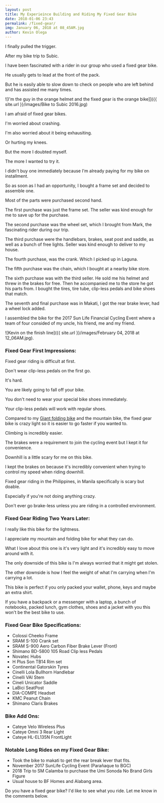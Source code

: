 ```yaml
--- 
layout: post 
title: My Experieince Building and Riding My Fixed Gear Bike
date: 2018-01-06 23:43
permalink: /fixed-gear/ 
img: January 06, 2018 at 08_45AM.jpg
author: Kevin Olega 
--- 
```

I finally pulled the trigger.

After my bike trip to Subic.

I have been fascinated with a rider in our group who used a fixed gear bike.

He usually gets to lead at the front of the pack.

But he is easily able to slow down to check on people who are left behind and has assisted me many times.

![I'm the guy in the orange helmet and the fixed gear is the orange bike]]({{ site.url }}/images/Bike to Subic 2016.jpg)

I am afraid of fixed gear bikes.

I'm worried about crashing.

I'm also worried about it being exhausiting.

Or hurting my knees.

But the more I doubted myself.

The more I wanted to try it.

I didn't buy one immediately because I'm already paying for my bike on installment.

So as soon as I had an opportunity, I bought a frame set and decided to assemble one.

Most of the parts were purchased second hand.

The first purchase was just the frame set. The seller was kind enough for me to save up for the purchase.

The second purchase was the wheel set, which I brought from Mark, the fascinating rider during our trip.

The third purchase were the handlebars, brakes, seat post and saddle, as well as a bunch of free lights. Seller was kind enough to deliver to my house.

The fourth purchase, was the crank. Which I picked up in Laguna.

The fifth purchase was the chain, which I bought at a nearby bike store.

The sixth purchase was with the third seller. He sold me his helmet and threw in the brakes for free. Then he accompanied me to the store he got his parts from. I bought the tires, tire tube, clip-less pedals and bike shoes that match.

The seventh and final purchase was in Makati, I got the rear brake lever, had a wheel lock added.

I assembled the bike for the 2017 Sun Life Financial Cycling Event where a team of four consided of my uncle, his friend, me and my friend.

![Kevin on the finish line]({{ site.url }}/images/February 04, 2018 at 12_06AM.jpg).

### Fixed Gear First Impressions:

Fixed gear riding is difficult at first.

Don't wear clip-less pedals on the first go.

It's hard.

You are likely going to fall off your bike.

You don't need to wear your special bike shoes immediately.

Your clip-less pedals will work with regular shoes.

Compared to my [Giant folding bike](https://philippineislandliving.com/giant-fd806-folding-bike-review/) and the mountain bike, the fixed gear bike is crazy light so it is easier to go faster if you wanted to.

Climbing is incredibly easier.

The brakes were a requirement to join the cycling event but I kept it for convenience.

Downhill is a little scary for me on this bike.

I kept the brakes on because it's incredibly convenient when trying to control my speed when riding downhill.

Fixed gear riding in the Philippines, in Manila specifically is scary but doable.

Especially if you're not doing anything crazy.

Don't ever go brake-less unless you are riding in a controlled environment.

### Fixed Gear Riding Two Years Later:

I really like this bike for the lightness.

I appreciate my mountain and folding bike for what they can do.

What I love about this one is it's very light and it's incredibly easy to move around with it.

The only downside of this bike is I'm always worried that it might get stolen.

The other downside is how I feel the weight of what I'm carrying when I'm carrying a lot.

This bike is perfect if you only packed your wallet, phone, keys and maybe an extra shirt.

If you have a backpack or a messenger with a laptop, a bunch of notebooks, packed lunch, gym clothes, shoes and a jacket with you this won't be the best bike to use.

### Fixed Gear Bike Specifications:

- Colossi Cheeko Frame
- SRAM S-100 Crank set
- SRAM S-900 Aero Carbon Fiber Brake Lever (Front)
- Shimano BD-5800 105 Road Clip less Pedals
- Novatec Hubs
- H Plus Son TB14 Rim set
- Continental Gatorskin Tyres
- Cinelli Lola Bullhorn Handlebar
- Cinelli VAI Stem
- Cineli Unicator Saddle
- LaBici SeatPost
- DIA-COMPE Headset
- KMC Peanut Chain
- Shimano Claris Brakes

### Bike Add Ons:

- Cateye Velo Wireless Plus
- Cateye Omni 3 Rear Light
- Cateye HL-EL135N FrontLight

### Notable Long Rides on my Fixed Gear Bike:

- Took the bike to makati to get the rear break lever that fits.
- November 2017 SunLife Cycling Event (Parañaque to BGC)
- 2018 Trip to SM Calamba to purchase the Umi Sonoda No Brand Girls Figure
- Usual house to BF Homes and Alabang area.

Do you have a fixed gear bike? I'd like to see what you ride. Let me know in the comments below.